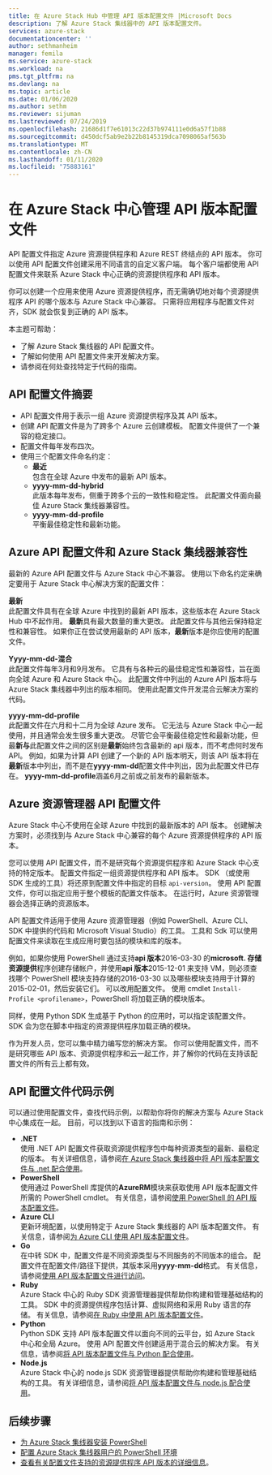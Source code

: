 ```yaml
---
title: 在 Azure Stack Hub 中管理 API 版本配置文件 |Microsoft Docs
description: 了解 Azure Stack 集线器中的 API 版本配置文件。
services: azure-stack
documentationcenter: ''
author: sethmanheim
manager: femila
ms.service: azure-stack
ms.workload: na
pms.tgt_pltfrm: na
ms.devlang: na
ms.topic: article
ms.date: 01/06/2020
ms.author: sethm
ms.reviewer: sijuman
ms.lastreviewed: 07/24/2019
ms.openlocfilehash: 21686d1f7e61013c22d37b974111e0d6a57f1b88
ms.sourcegitcommit: d450dcf5ab9e2b22b8145319dca7098065af563b
ms.translationtype: MT
ms.contentlocale: zh-CN
ms.lasthandoff: 01/11/2020
ms.locfileid: "75883161"
---
```

# <a name="manage-api-version-profiles-in-azure-stack-hub"></a>在 Azure Stack 中心管理 API 版本配置文件

API 配置文件指定 Azure 资源提供程序和 Azure REST 终结点的 API 版本。 你可以使用 API 配置文件创建采用不同语言的自定义客户端。 每个客户端都使用 API 配置文件来联系 Azure Stack 中心正确的资源提供程序和 API 版本。

你可以创建一个应用来使用 Azure 资源提供程序，而无需确切地对每个资源提供程序 API 的哪个版本与 Azure Stack 中心兼容。 只需将应用程序与配置文件对齐，SDK 就会恢复到正确的 API 版本。

本主题可帮助：

- 了解 Azure Stack 集线器的 API 配置文件。
- 了解如何使用 API 配置文件来开发解决方案。
- 请参阅在何处查找特定于代码的指南。

## <a name="summary-of-api-profiles"></a>API 配置文件摘要

- API 配置文件用于表示一组 Azure 资源提供程序及其 API 版本。
- 创建 API 配置文件是为了跨多个 Azure 云创建模板。 配置文件提供了一个兼容的稳定接口。
- 配置文件每年发布四次。
- 使用三个配置文件命名约定：
  - **最近**  
        包含在全球 Azure 中发布的最新 API 版本。
  - **yyyy-mm-dd-hybrid**  
    此版本每年发布，侧重于跨多个云的一致性和稳定性。 此配置文件面向最佳 Azure Stack 集线器兼容性。
  - **yyyy-mm-dd-profile** <br>
    平衡最佳稳定性和最新功能。

## <a name="azure-api-profiles-and-azure-stack-hub-compatibility"></a>Azure API 配置文件和 Azure Stack 集线器兼容性

最新的 Azure API 配置文件与 Azure Stack 中心不兼容。 使用以下命名约定来确定要用于 Azure Stack 中心解决方案的配置文件：

**最新**  
此配置文件具有在全球 Azure 中找到的最新 API 版本，这些版本在 Azure Stack Hub 中不起作用。 **最新**具有最大数量的重大更改。 此配置文件与其他云保持稳定性和兼容性。 如果你正在尝试使用最新的 API 版本，**最新**版本是你应使用的配置文件。

**Yyyy-mm-dd-混合**  
此配置文件每年3月和9月发布。 它具有与各种云的最佳稳定性和兼容性，旨在面向全球 Azure 和 Azure Stack 中心。 此配置文件中列出的 Azure API 版本将与 Azure Stack 集线器中列出的版本相同。 使用此配置文件开发混合云解决方案的代码。

**yyyy-mm-dd-profile**  
此配置文件在六月和十二月为全球 Azure 发布。 它无法与 Azure Stack 中心一起使用，并且通常会发生很多重大更改。 尽管它会平衡最佳稳定性和最新功能，但最**新与**此配置文件之间的区别是**最新**始终包含最新的 api 版本，而不考虑何时发布 API。 例如，如果为计算 API 创建了一个新的 API 版本明天，则该 API 版本将在**最新**版本中列出，而不是在**yyyy-mm-dd**配置文件中列出，因为此配置文件已存在。 **yyyy-mm-dd-profile**涵盖6月之前或之前发布的最新版本。

## <a name="azure-resource-manager-api-profiles"></a>Azure 资源管理器 API 配置文件

Azure Stack 中心不使用在全球 Azure 中找到的最新版本的 API 版本。 创建解决方案时，必须找到与 Azure Stack 中心兼容的每个 Azure 资源提供程序的 API 版本。

您可以使用 API 配置文件，而不是研究每个资源提供程序和 Azure Stack 中心支持的特定版本。 配置文件指定一组资源提供程序和 API 版本。 SDK （或使用 SDK 生成的工具）将还原到配置文件中指定的目标 `api-version`。 使用 API 配置文件，你可以指定应用于整个模板的配置文件版本。 在运行时，Azure 资源管理器会选择正确的资源版本。

API 配置文件适用于使用 Azure 资源管理器（例如 PowerShell、Azure CLI、SDK 中提供的代码和 Microsoft Visual Studio）的工具。 工具和 Sdk 可以使用配置文件来读取在生成应用时要包括的模块和库的版本。

例如，如果你使用 PowerShell 通过支持**api 版本**2016-03-30 的**microsoft. 存储** **资源提供**程序创建存储帐户，并使用**api 版本**2015-12-01 来支持 VM，则必须查找哪个 PowerShell 模块支持存储的2016-03-30 以及哪些模块支持用于计算的2015-02-01，然后安装它们。 可以改用配置文件。 使用 cmdlet `Install-Profile <profilename>`，PowerShell 将加载正确的模块版本。

同样，使用 Python SDK 生成基于 Python 的应用时，可以指定该配置文件。 SDK 会为您在脚本中指定的资源提供程序加载正确的模块。

作为开发人员，您可以集中精力编写您的解决方案。 你可以使用配置文件，而不是研究哪些 API 版本、资源提供程序和云一起工作，并了解你的代码在支持该配置文件的所有云上都有效。

## <a name="api-profile-code-samples"></a>API 配置文件代码示例

可以通过使用配置文件，查找代码示例，以帮助你将你的解决方案与 Azure Stack 中心集成在一起。 目前，可以找到以下语言的指南和示例：

- **.NET** <br>
使用 .NET API 配置文件获取资源提供程序包中每种资源类型的最新、最稳定的版本。 有关详细信息，请参阅[在 Azure Stack 集线器中将 API 版本配置文件与 .net 配合使用](azure-stack-version-profiles-net.md)。
- **PowerShell**  
使用通过 PowerShell 库提供的**AzureRM**模块来获取使用 API 版本配置文件所需的 PowerShell cmdlet。 有关信息，请参阅[使用 PowerShell 的 API 版本配置文件](azure-stack-version-profiles-powershell.md)。
- **Azure CLI**  
更新环境配置，以使用特定于 Azure Stack 集线器的 API 版本配置文件。 有关信息，请参阅[为 Azure CLI 使用 API 版本配置文件](azure-stack-version-profiles-azurecli2.md)。
- **Go**  
在中转 SDK 中，配置文件是不同资源类型与不同服务的不同版本的组合。 配置文件在配置文件/路径下提供，其版本采用**yyyy-mm-dd**格式。 有关信息，请参阅[使用 API 版本配置文件进行访问](azure-stack-version-profiles-go.md)。
- **Ruby**  
Azure Stack 中心的 Ruby SDK 资源管理器提供帮助你构建和管理基础结构的工具。 SDK 中的资源提供程序包括计算、虚拟网络和采用 Ruby 语言的存储。 有关信息，请参阅[在 Ruby 中使用 API 版本配置文件](azure-stack-version-profiles-ruby.md)。
- **Python**  
Python SDK 支持 API 版本配置文件以面向不同的云平台，如 Azure Stack 中心和全局 Azure。 使用 API 配置文件创建适用于混合云的解决方案。 有关信息，请参阅[将 API 版本配置文件与 Python 配合使用](azure-stack-version-profiles-python.md)。
- **Node.js**  
Azure Stack 中心的 node.js SDK 资源管理器提供帮助你构建和管理基础结构的工具。 有关详细信息，请参阅[将 API 版本配置文件与 node.js 配合使用](azure-stack-version-profile-nodejs.md)。

## <a name="next-steps"></a>后续步骤

- [为 Azure Stack 集线器安装 PowerShell](../operator/azure-stack-powershell-install.md)
- [配置 Azure Stack 集线器用户的 PowerShell 环境](azure-stack-powershell-configure-user.md)
- [查看有关配置文件支持的资源提供程序 API 版本的详细信息](azure-stack-profiles-azure-resource-manager-versions.md)。
